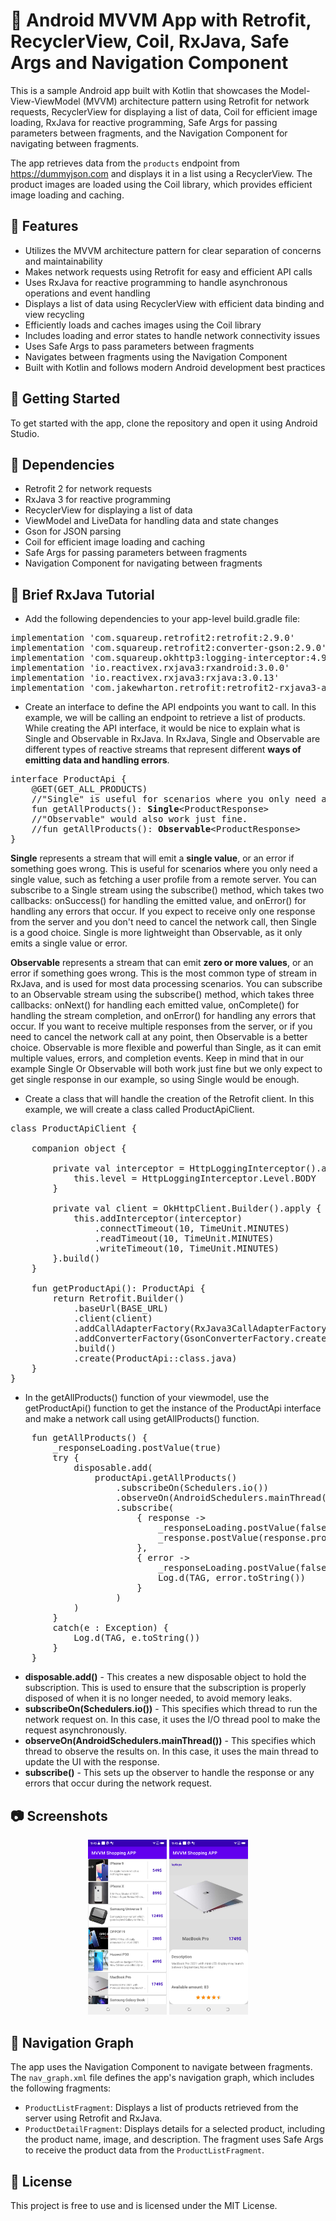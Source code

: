 # 📱 Android MVVM App with Retrofit, RecyclerView, Coil, RxJava, Safe Args and Navigation Component

This is a sample Android app built with Kotlin that showcases the Model-View-ViewModel (MVVM) architecture pattern using Retrofit for network requests, RecyclerView for displaying a list of data, Coil for efficient image loading, RxJava for reactive programming, Safe Args for passing parameters between fragments, and the Navigation Component for navigating between fragments.

The app retrieves data from the `products` endpoint from https://dummyjson.com and displays it in a list using a RecyclerView. The product images are loaded using the Coil library, which provides efficient image loading and caching.

## 🚀 Features

- Utilizes the MVVM architecture pattern for clear separation of concerns and maintainability
- Makes network requests using Retrofit for easy and efficient API calls
- Uses RxJava for reactive programming to handle asynchronous operations and event handling
- Displays a list of data using RecyclerView with efficient data binding and view recycling
- Efficiently loads and caches images using the Coil library
- Includes loading and error states to handle network connectivity issues
- Uses Safe Args to pass parameters between fragments
- Navigates between fragments using the Navigation Component
- Built with Kotlin and follows modern Android development best practices

## 🏁 Getting Started

To get started with the app, clone the repository and open it using Android Studio.

## 🔧 Dependencies

- Retrofit 2 for network requests
- RxJava 3 for reactive programming
- RecyclerView for displaying a list of data
- ViewModel and LiveData for handling data and state changes
- Gson for JSON parsing
- Coil for efficient image loading and caching
- Safe Args for passing parameters between fragments
- Navigation Component for navigating between fragments

## 🧩 Brief RxJava Tutorial
- Add the following dependencies to your app-level build.gradle file:

<pre>
implementation 'com.squareup.retrofit2:retrofit:2.9.0'
implementation 'com.squareup.retrofit2:converter-gson:2.9.0'
implementation 'com.squareup.okhttp3:logging-interceptor:4.9.1'
implementation 'io.reactivex.rxjava3:rxandroid:3.0.0'
implementation 'io.reactivex.rxjava3:rxjava:3.0.13'
implementation 'com.jakewharton.retrofit:retrofit2-rxjava3-adapter:1.0.0'
</pre>

- Create an interface to define the API endpoints you want to call. In this example, we will be calling an endpoint to retrieve a list of products. While creating the API interface, it would be nice to explain what is Single and Observable in RxJava. In RxJava, Single and Observable are different types of reactive streams that represent different **ways of emitting data and handling errors**.
<pre>
interface ProductApi {
    @GET(GET_ALL_PRODUCTS)
    //"Single" is useful for scenarios where you only need a single value
    fun getAllProducts(): <strong>Single</strong>&lt;ProductResponse&gt;
    //"Observable" would also work just fine.
    //fun getAllProducts(): <strong>Observable</strong>&lt;ProductResponse&gt;
}
</pre>

**Single** represents a stream that will emit a **single value**, or an error if something goes wrong. This is useful for scenarios where you only need a single value, such as fetching a user profile from a remote server. You can subscribe to a Single stream using the subscribe() method, which takes two callbacks: onSuccess() for handling the emitted value, and onError() for handling any errors that occur. If you expect to receive only one response from the server and you don't need to cancel the network call, then Single is a good choice. Single is more lightweight than Observable, as it only emits a single value or error.

**Observable** represents a stream that can emit **zero or more values**, or an error if something goes wrong. This is the most common type of stream in RxJava, and is used for most data processing scenarios. You can subscribe to an Observable stream using the subscribe() method, which takes three callbacks: onNext() for handling each emitted value, onComplete() for handling the stream completion, and onError() for handling any errors that occur. If you want to receive multiple responses from the server, or if you need to cancel the network call at any point, then Observable is a better choice. Observable is more flexible and powerful than Single, as it can emit multiple values, errors, and completion events. Keep in mind that in our example Single Or Observable will both work just fine but we only expect to get single response in our example, so using Single would be enough.

- Create a class that will handle the creation of the Retrofit client. In this example, we will create a class called ProductApiClient.

<pre>
class ProductApiClient {

    companion object {

        private val interceptor = HttpLoggingInterceptor().apply {
            this.level = HttpLoggingInterceptor.Level.BODY
        }

        private val client = OkHttpClient.Builder().apply {
            this.addInterceptor(interceptor)
                .connectTimeout(10, TimeUnit.MINUTES)
                .readTimeout(10, TimeUnit.MINUTES)
                .writeTimeout(10, TimeUnit.MINUTES)
        }.build()
    }

    fun getProductApi(): ProductApi {
        return Retrofit.Builder()
            .baseUrl(BASE_URL)
            .client(client)
            .addCallAdapterFactory(RxJava3CallAdapterFactory.create()) // Add RxJava adapter
            .addConverterFactory(GsonConverterFactory.create(GsonBuilder().create()))
            .build()
            .create(ProductApi::class.java)
    }
}
</pre>

- In the getAllProducts() function of your viewmodel, use the getProductApi() function to get the instance of the ProductApi interface and make a network call using getAllProducts() function.

<pre>
    fun getAllProducts() {
        _responseLoading.postValue(true)
        try {
            disposable.add(
                productApi.getAllProducts()
                    .subscribeOn(Schedulers.io())
                    .observeOn(AndroidSchedulers.mainThread())
                    .subscribe(
                        { response ->
                            _responseLoading.postValue(false)
                            _response.postValue(response.products)
                        },
                        { error ->
                            _responseLoading.postValue(false)
                            Log.d(TAG, error.toString())
                        }
                    )
            )
        }
        catch(e : Exception) {
            Log.d(TAG, e.toString())
        }
    }
</pre>

- **disposable.add()** - This creates a new disposable object to hold the subscription. This is used to ensure that the subscription is properly disposed of when it is no longer needed, to avoid memory leaks.
- **subscribeOn(Schedulers.io())** - This specifies which thread to run the network request on. In this case, it uses the I/O thread pool to make the request asynchronously.
- **observeOn(AndroidSchedulers.mainThread())** - This specifies which thread to observe the results on. In this case, it uses the main thread to update the UI with the response.
- **subscribe()** - This sets up the observer to handle the response or any errors that occur during the network request.

## 📷 Screenshots

<p align="center">
  <img src="screenshots/screenshot_1.png" width="25%" alt="Screenshot 1" />
  <img src="screenshots/screenshot_2.png" width="25%" alt="Screenshot 2" />
</p>

## 🎨 Navigation Graph

The app uses the Navigation Component to navigate between fragments. The `nav_graph.xml` file defines the app's navigation graph, which includes the following fragments:

- `ProductListFragment`: Displays a list of products retrieved from the server using Retrofit and RxJava.
- `ProductDetailFragment`: Displays details for a selected product, including the product name, image, and description. The fragment uses Safe Args to receive the product data from the `ProductListFragment`.


## 📝 License

This project is free to use and is licensed under the MIT License.
